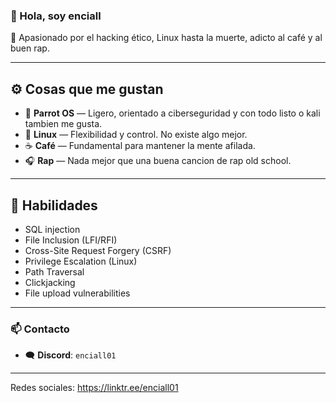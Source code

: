 ### 🐍 Hola, soy enciall

🧠 Apasionado por el hacking ético, Linux hasta la muerte, adicto al café y al buen rap.

---

## ⚙️ Cosas que me gustan

- 🦜 **Parrot OS** — Ligero, orientado a ciberseguridad y con todo listo o kali tambien me gusta.
- 🐧 **Linux** — Flexibilidad y control. No existe algo mejor.
- ☕ **Café** — Fundamental para mantener la mente afilada.
- 🎧 **Rap** — Nada mejor que una buena cancion de rap old school.

---
## 🔧 Habilidades

- SQL injection
- File Inclusion (LFI/RFI)
- Cross-Site Request Forgery (CSRF)
- Privilege Escalation (Linux)
- Path Traversal
- Clickjacking
- File upload vulnerabilities

---

### 📫 Contacto

- 🗨️ **Discord**: `enciall01`

---
Redes sociales:
https://linktr.ee/enciall01
